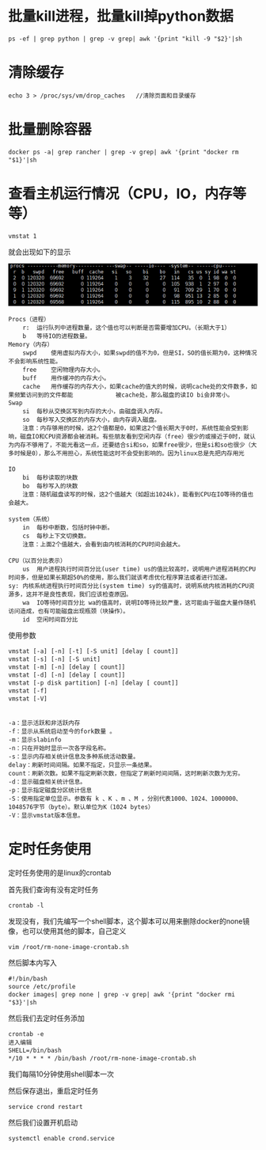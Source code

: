 # 批量kill进程，批量kill掉python数据

```
ps -ef | grep python | grep -v grep| awk '{print "kill -9 "$2}'|sh
```

# 清除缓存

```
echo 3 > /proc/sys/vm/drop_caches   //清除页面和目录缓存
```



# 批量删除容器

```
docker ps -a| grep rancher | grep -v grep| awk '{print "docker rm "$1}'|sh
```

# 查看主机运行情况（CPU，IO，内存等等）

```
vmstat 1
```

就会出现如下的显示

![](img\vmstat.png)

```
Procs（进程）
	r:	运行队列中进程数量，这个值也可以判断是否需要增加CPU。（长期大于1）
	b	等待IO的进程数量。
Memory（内存）
	swpd	使用虚拟内存大小，如果swpd的值不为0，但是SI，SO的值长期为0，这种情况不会影响系统性能。
	free	空闲物理内存大小。
	buff	用作缓冲的内存大小。
	cache	用作缓存的内存大小，如果cache的值大的时候，说明cache处的文件数多，如果频繁访问到的文件都能			  被cache处，那么磁盘的读IO bi会非常小。
Swap
	si	每秒从交换区写到内存的大小，由磁盘调入内存。
	so	每秒写入交换区的内存大小，由内存调入磁盘。
	注意：内存够用的时候，这2个值都是0，如果这2个值长期大于0时，系统性能会受到影响，磁盘IO和CPU资源都会被消耗。有些朋友看到空闲内存（free）很少的或接近于0时，就认为内存不够用了，不能光看这一点，还要结合si和so，如果free很少，但是si和so也很少（大多时候是0），那么不用担心，系统性能这时不会受到影响的。因为linux总是先把内存用光

IO
	bi	每秒读取的块数
	bo	每秒写入的块数
	注意：随机磁盘读写的时候，这2个值越大（如超出1024k)，能看到CPU在IO等待的值也会越大。

system（系统）
	in	每秒中断数，包括时钟中断。
	cs	每秒上下文切换数。
	注意：上面2个值越大，会看到由内核消耗的CPU时间会越大。

CPU（以百分比表示）
	us	用户进程执行时间百分比(user time) us的值比较高时，说明用户进程消耗的CPU时间多，但是如果长期超50%的使用，那么我们就该考虑优化程序算法或者进行加速。
sy:	内核系统进程执行时间百分比(system time) sy的值高时，说明系统内核消耗的CPU资源多，这并不是良性表现，我们应该检查原因。
	wa	IO等待时间百分比 wa的值高时，说明IO等待比较严重，这可能由于磁盘大量作随机访问造成，也有可能磁盘出现瓶颈（块操作）。
	id	空闲时间百分比
```

使用参数

```
vmstat [-a] [-n] [-t] [-S unit] [delay [ count]]
vmstat [-s] [-n] [-S unit]
vmstat [-m] [-n] [delay [ count]]
vmstat [-d] [-n] [delay [ count]]
vmstat [-p disk partition] [-n] [delay [ count]]
vmstat [-f]
vmstat [-V]


-a：显示活跃和非活跃内存
-f：显示从系统启动至今的fork数量 。
-m：显示slabinfo
-n：只在开始时显示一次各字段名称。
-s：显示内存相关统计信息及多种系统活动数量。
delay：刷新时间间隔。如果不指定，只显示一条结果。
count：刷新次数。如果不指定刷新次数，但指定了刷新时间间隔，这时刷新次数为无穷。
-d：显示磁盘相关统计信息。
-p：显示指定磁盘分区统计信息
-S：使用指定单位显示。参数有 k 、K 、m 、M ，分别代表1000、1024、1000000、1048576字节（byte）。默认单位为K（1024 bytes）
-V：显示vmstat版本信息。
```

# 定时任务使用

定时任务使用的是linux的crontab

首先我们查询有没有定时任务

```
crontab -l
```

发现没有，我们先编写一个shell脚本，这个脚本可以用来删除docker的none镜像，也可以使用其他的脚本，自己定义

```
vim /root/rm-none-image-crontab.sh
```

然后脚本内写入

```
#!/bin/bash
source /etc/profile
docker images| grep none | grep -v grep| awk '{print "docker rmi "$3}'|sh
```

然后我们去定时任务添加

```
crontab -e
进入编辑
SHELL=/bin/bash
*/10 * * * * /bin/bash /root/rm-none-image-crontab.sh
```

我们每隔10分钟使用shell脚本一次

然后保存退出，重启定时任务

```
service crond restart
```

然后我们设置开机启动

```
systemctl enable crond.service
```

